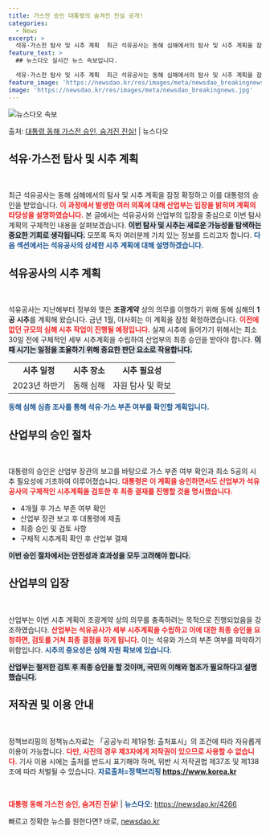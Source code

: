 ```yaml
---
title: 가스전 승인 대통령의 숨겨진 진실 공개!
categories:
  - News
excerpt: >
  석유·가스전 탐사 및 시추 계획  최근 석유공사는 동해 심해에서의 탐사 및 시추 계획을 잠정 확정하고 이를 …
feature_text: >
  ## 뉴스다오 실시간 뉴스 속보입니다.

  석유·가스전 탐사 및 시추 계획  최근 석유공사는 동해 심해에서의 탐사 및 시추 계획을 잠정 확정하고 이를 …
feature_image: 'https://newsdao.kr/res/images/meta/newsdao_breakingnews.jpg'
image: 'https://newsdao.kr/res/images/meta/newsdao_breakingnews.jpg'
---
```


![뉴스다오 속보](https://newsdao.kr/res/images/meta/newsdao_breakingnews.jpg)

<p>출처: <a href="https://newsdao.kr/4266" rel="dofollow">대통령 동해 가스전 승인, 숨겨진 진실!</a> | 뉴스다오</p>

<h2 data-ke-size="size26">석유·가스전 탐사 및 시추 계획</h2>

<p data-ke-size="size16">&nbsp;</p>

최근 석유공사는 동해 심해에서의 탐사 및 시추 계획을 잠정 확정하고 이를 대통령의 승인을 받았습니다. <b><span style="color: #ee2323;">이 과정에서 발생한 여러 의혹에 대해 산업부는 입장을 밝히며 계획의 타당성을 설명하였습니다.</span></b> 본 글에서는 석유공사와 산업부의 입장을 중심으로 이번 탐사 계획의 구체적인 내용을 살펴보겠습니다. <b><span style="background-color: #21538527;">이번 탐사 및 시추는 새로운 가능성을 탐색하는 중요한 기회로 생각됩니다.</span></b> 모쪼록 독자 여러분께 가치 있는 정보를 드리고자 합니다. <b><span style="color: #1a5490;">다음 섹션에서는 석유공사의 상세한 시추 계획에 대해 설명하겠습니다.</span></b>

<h2 data-ke-size="size26">석유공사의 시추 계획</h2>

<p data-ke-size="size16">&nbsp;</p>

석유공사는 지난해부터 정부와 맺은 **조광계약** 상의 의무를 이행하기 위해 동해 심해의 **1공 시추**를 계획해 왔습니다. 금년 1월, 이사회는 이 계획을 잠정 확정하였습니다. <b><span style="color: #ee2323;">이전에 없던 규모의 심해 시추 작업이 진행될 예정입니다.</span></b> 실제 시추에 들어가기 위해서는 최소 30일 전에 구체적인 세부 시추계획을 수립하여 산업부의 최종 승인을 받아야 합니다. <b><span style="background-color: #21538527;">이때 시기는 일정을 조율하기 위해 중요한 판단 요소로 작용합니다.</span></b>

<table style="width: 100%;">
    <tr>
        <td style="text-align: center; height: 17px;"><b>시추 일정</b></td>
        <td style="text-align: center; height: 17px;"><b>시추 장소</b></td>
        <td style="text-align: center; height: 17px;"><b>시추 필요성</b></td>
    </tr>
    <tr>
        <td style="text-align: center; height: 17px;">2023년 하반기</td>
        <td style="text-align: center; height: 17px;">동해 심해</td>
        <td style="text-align: center; height: 17px;">자원 탐사 및 확보</td>
    </tr>
</table>

<b><span style="color: #1a5490;">동해 심해 심층 조사를 통해 석유·가스 부존 여부를 확인할 계획입니다.</span></b>

<h2 data-ke-size="size26">산업부의 승인 절차</h2>

<p data-ke-size="size16">&nbsp;</p>

대통령의 승인은 산업부 장관의 보고를 바탕으로 가스 부존 여부 확인과 최소 5공의 시추 필요성에 기초하여 이루어졌습니다. <b><span style="color: #ee2323;">대통령은 이 계획을 승인하면서도 산업부가 석유공사의 구체적인 시추계획을 검토한 후 최종 결재를 진행할 것을 명시했습니다.</span></b>

<ul>
    <li>4개월 후 가스 부존 여부 확인</li>
    <li>산업부 장관 보고 후 대통령에 제출</li>
    <li>최종 승인 및 검토 사항</li>
    <li>구체적 시추계획 확인 후 산업부 결재</li>
</ul>

<b><span style="background-color: #21538527;">이번 승인 절차에서는 안전성과 효과성을 모두 고려해야 합니다.</span></b>

<h2 data-ke-size="size26">산업부의 입장</h2>

<p data-ke-size="size16">&nbsp;</p>

산업부는 이번 시추 계획이 조광계약 상의 의무를 충족하려는 목적으로 진행되었음을 강조하였습니다. <b><span style="color: #ee2323;">산업부는 석유공사가 세부 시추계획을 수립하고 이에 대한 최종 승인을 요청하면, 검토를 거쳐 최종 결정을 하게 됩니다.</span></b> 이는 석유와 가스의 부존 여부를 파악하기 위함입니다. <b><span style="color: #1a5490;">시추의 중요성은 심해 자원 확보에 있습니다.</span></b>

<b><span style="background-color: #21538527;">산업부는 철저한 검토 후 최종 승인을 할 것이며, 국민의 이해와 협조가 필요하다고 설명했습니다.</span></b>

<h2 data-ke-size="size26">저작권 및 이용 안내</h2>

<p data-ke-size="size16">&nbsp;</p>

정책브리핑의 정책뉴스자료는 「공공누리 제1유형: 출처표시」의 조건에 따라 자유롭게 이용이 가능합니다. <b><span style="color: #ee2323;">다만, 사진의 경우 제3자에게 저작권이 있으므로 사용할 수 없습니다.</span></b> 기사 이용 시에는 출처를 반드시 표기해야 하며, 위반 시 저작권법 제37조 및 제138조에 따라 처벌될 수 있습니다. <b><span style="color: #1a5490;">자료출처=정책브리핑 https://www.korea.kr</span></b> 

<p data-ke-size="size16">&nbsp;</p>

<b><span style="color: #ee2323;">대통령 동해 가스전 승인, 숨겨진 진실!</span></b> | <b><span style="color: #1a5490;">뉴스다오</span></b>: <a href="https://newsdao.kr/4266" target="_blank">https://newsdao.kr/4266</a> 

빠르고 정확한 뉴스를 원한다면? 바로, <a href="https://newsdao.kr" rel="dofollow">newsdao.kr</a>


